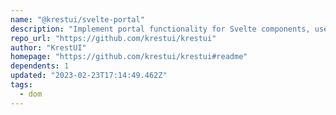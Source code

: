 ```yaml
---
name: "@krestui/svelte-portal"
description: "Implement portal functionality for Svelte components, useful for modals."
repo_url: "https://github.com/krestui/krestui"
author: "KrestUI"
homepage: "https://github.com/krestui/krestui#readme"
dependents: 1
updated: "2023-02-23T17:14:49.462Z"
tags: 
  - dom
---
```

